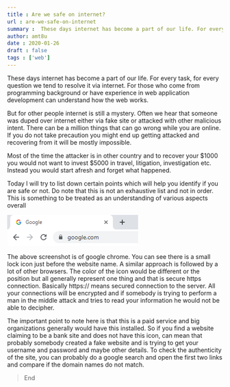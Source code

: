 ```yaml
---
title : Are we safe on internet?
url : are-we-safe-on-internet
summary :  These days internet has become a part of our life. For every task, for every question we tend to resolve it via internet. For those
author: amt8u
date : 2020-01-26
draft : false
tags : ['web']
---
```



These days internet has become a part of our life. For every task, for every question we tend to resolve it via internet. For those who come from programming background or have experience in web application development can understand how the web works.

But for other people internet is still a mystery. Often we hear that someone was duped over internet either via fake site or attacked with other malicious intent. There can be a million things that can go wrong while you are online. If you do not take precaution you might end up getting attacked and recovering from it will be mostly impossible.

Most of the time the attacker is in other country and to recover your $1000 you would not want to invest $5000 in travel, litigation, investigation etc. Instead you would start afresh and forget what happened.

Today I will try to list down certain points which will help you identify if you are safe or not. Do note that this is not an exhaustive list and not in order. This is something to be treated as an understanding of various aspects overall

![padlock](images/Https.png)

The above screenshot is of google chrome. You can see there is a small lock icon just before the website name. A similar approach is followed by a lot of other browsers. The color of the icon would be different or the position but all generally represent one thing and that is secure https connection. Basically https:// means secured connection to the server. All your connections will be encrypted and if somebody is trying to perform a man in the middle attack and tries to read your information he would not be able to decipher.

The important point to note here is that this is a paid service and big organizations generally would have this installed. So if you find a website claiming to be a bank site and does not have this icon, can mean that probably somebody created a fake website and is trying to get your username and password and maybe other details. To check the authenticity of the site, you can probably do a google search and open the first two links and compare if the domain names do not match.

> End